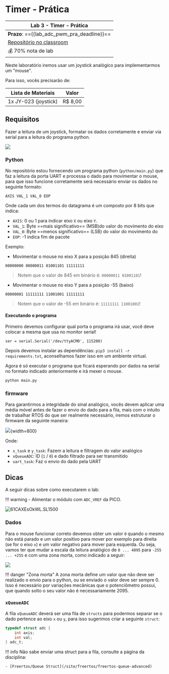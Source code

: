 # Timer - Prática

| Lab 3 - Timer - Prática                                   |
|-----------------------------------------------------------|
| **Prazo**: =={{lab_adc_pwm_pra_deadline}}==               |
| [Repositório no classroom]({{lab_adc_pwm_pra_classroom}}) |
| 💰 70% nota de lab                                        |

Neste laboratório iremos usar um joystick analógico para implementarmos um "mouse".

Para isso, vocês precisarão de:

| Lista de Materiais   | Valor    |
|----------------------|----------|
| 1x JY-023 (joystick) | R$ 8,00 |

## Requisitos

Fazer a leitura de um joystick, formatar os dados corretamente e enviar via serial para a leitura do programa python.

![](imgs/lab-adc-pwm-pra-diagrama.png)

### Python

No repositório estou fornecendo um programa python (`python/main.py`) que faz a leitura da porta UART e processa o dado para movimentar o mouse, para que isso funcione corretamente será necessário enviar os dados no seguinte formato:

```
AXIS VAL_1 VAL_0 EOP
```

Onde cada um dos termos do datagrama é um composto por 8 bits que indica:

- `AXIS`: 0 ou 1 para indicar eixo `X` ou eixo `Y`.
- `VAL_1`: Byte ==mais significativo== (MSB)do valor do movimento do eixo
- `VAL_0`: Byte ==menos significativo== (LSB) do valor do movimento do 
- `EOP`: -1 indica fim de pacote

Exemplo:

- Movimentar o mouse no eixo X para a posição 845 (direita)

`00000000 00000011 01001101 11111111`

> Notem que o valor de 845 em binário é: `00000011 01001101`!

- Movimentar o mouse no eixo Y para a posição -55 (baixo)

`00000001 11111111 11001001 11111111`

> Notem que o valor de -55 em binário é: `11111111 11001001`!

#### Executando o programa

Primeiro devemos configurar qual porta o programa irá usar, você deve colocar a mesma que usa no monitor serial!

```
ser = serial.Serial('/dev/ttyACM0', 115200)
```

Depois devemos instalar as dependências: `pip3 install -r requirements.txt`, aconselhamos fazer isso em um ambiente virtual. 

Agora é só executar o programa que ficará esperando por dados na serial no formato indicado anteriormente e irá mexer o mouse.

```bash
python main.py
```

### firmware

Para garantirmos a integridade do sinal analógico, vocês devem aplicar uma média móvel antes de fazer o envio do dado para a fila, mais com o intuito de trabalhar RTOS do que ser realmente necessário, iremos estruturar o firmware da seguinte maneira:

![](imgs/lab-adc-pwm-pra-rtos.png){width=800}

Onde:

- `x_task` e `y_task`: Fazem a leitura e filtragem do valor analógico
- `xQueueADC`: ID (`1` / `0`) e dado filtrado para ser transmitido
- `uart_task`: Faz o envio do dado pela UART

## Dicas

A seguir dicas sobre como executarem o lab:

!!! warning
    - Alimentar o módulo com `ADC_VREF` da PICO.
	

![61CAXEsOkWL._SL1500_](imgs/61CAXEsOkWL._SL1500_.png)
	
<!--

###  KY-023 (joystick)

Esse joystick é composto por 2 potênciometros e um  push button encapsulados em no mesmo componente. Os potenciômetros possuemuma curva anti logarítmica, ou seja, o centro do mesmo não representa 50% do valor da resistência, como representado no gráfico abaixo:

![](imgs/potCurves.jpg)

No gráfico da linear, linha roxa, metade do giro corresponde a metade da resistência. Já no da anti logarítmica, vermelha, repare como no começo do giro a progressão da resistência é rapida e brusca, e no final ela se torna bem lenta.

!!! info "Log para Linear"
    Crie uma função que convertar o valor lido (curva logarítimica) em um valor linear, ou seja, quando o joystick estiver em respouso (ambos os eixos centralizados), o valor lido pelo ADC deverá ser 50% da escala de 0 a 4095, ou seja, aproximadamente 2047.
-->


### Dados

Para o mouse funcionar correto devemos obter um valor `0` quando o mesmo não está parado e um valor positivo para mover por exemplo para direita (se for o eixo `x`) e um valor negativo para mover para esquerda. Ou seja, vamos ter que mudar a escala da leitura analógico de `0 ... 4095` para `-255 ... +255` e com uma zona morta, como indicado a seguir:

![](imgs/lab-adc-pwm-pra-escala.png)

!!! danger "Zona morta"
    A zona morta define um valor que não deve ser realizado o envio para o python, ou se enviado o valor deve ser sempre 0. Isso é necessário por variações mecânicas que o potenciômetro possui, que quando solto o seu valor não é necessariamente 2095.

### `xQueueADC` 

A fila `xQueueADC` deverá ser uma fila de `structs` para podermos separar se o dado pertence ao eixo `x` ou `y`, para isso sugerimos criar a seguinte `struct`:

```c
typedef struct adc {
    int axis;
    int val;
} adc_t;
```

!!! info
    Não sabe enviar uma struct para a fila, consulte a página da disciplina:
    
    - [Freertos/Queue Struct](/site/freertos/freertos-queue-advanced)
